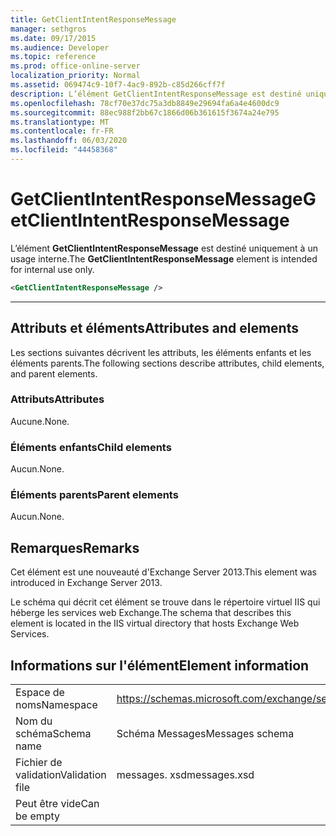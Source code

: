 ```yaml
---
title: GetClientIntentResponseMessage
manager: sethgros
ms.date: 09/17/2015
ms.audience: Developer
ms.topic: reference
ms.prod: office-online-server
localization_priority: Normal
ms.assetid: 069474c9-10f7-4ac9-892b-c85d266cff7f
description: L’élément GetClientIntentResponseMessage est destiné uniquement à un usage interne.
ms.openlocfilehash: 78cf70e37dc75a3db8849e29694fa6a4e4600dc9
ms.sourcegitcommit: 88ec988f2bb67c1866d06b361615f3674a24e795
ms.translationtype: MT
ms.contentlocale: fr-FR
ms.lasthandoff: 06/03/2020
ms.locfileid: "44458368"
---
```

# <a name="getclientintentresponsemessage"></a><span data-ttu-id="3e657-103">GetClientIntentResponseMessage</span><span class="sxs-lookup"><span data-stu-id="3e657-103">GetClientIntentResponseMessage</span></span>

<span data-ttu-id="3e657-104">L’élément **GetClientIntentResponseMessage** est destiné uniquement à un usage interne.</span><span class="sxs-lookup"><span data-stu-id="3e657-104">The **GetClientIntentResponseMessage** element is intended for internal use only.</span></span> 
  
```XML
<GetClientIntentResponseMessage />
```

 ****
## <a name="attributes-and-elements"></a><span data-ttu-id="3e657-105">Attributs et éléments</span><span class="sxs-lookup"><span data-stu-id="3e657-105">Attributes and elements</span></span>

<span data-ttu-id="3e657-106">Les sections suivantes décrivent les attributs, les éléments enfants et les éléments parents.</span><span class="sxs-lookup"><span data-stu-id="3e657-106">The following sections describe attributes, child elements, and parent elements.</span></span>
  
### <a name="attributes"></a><span data-ttu-id="3e657-107">Attributs</span><span class="sxs-lookup"><span data-stu-id="3e657-107">Attributes</span></span>

<span data-ttu-id="3e657-108">Aucune.</span><span class="sxs-lookup"><span data-stu-id="3e657-108">None.</span></span>
  
### <a name="child-elements"></a><span data-ttu-id="3e657-109">Éléments enfants</span><span class="sxs-lookup"><span data-stu-id="3e657-109">Child elements</span></span>

<span data-ttu-id="3e657-110">Aucun.</span><span class="sxs-lookup"><span data-stu-id="3e657-110">None.</span></span>
  
### <a name="parent-elements"></a><span data-ttu-id="3e657-111">Éléments parents</span><span class="sxs-lookup"><span data-stu-id="3e657-111">Parent elements</span></span>

<span data-ttu-id="3e657-112">Aucun.</span><span class="sxs-lookup"><span data-stu-id="3e657-112">None.</span></span>
  
## <a name="remarks"></a><span data-ttu-id="3e657-113">Remarques</span><span class="sxs-lookup"><span data-stu-id="3e657-113">Remarks</span></span>

<span data-ttu-id="3e657-114">Cet élément est une nouveauté d'Exchange Server 2013.</span><span class="sxs-lookup"><span data-stu-id="3e657-114">This element was introduced in Exchange Server 2013.</span></span>
  
<span data-ttu-id="3e657-115">Le schéma qui décrit cet élément se trouve dans le répertoire virtuel IIS qui héberge les services web Exchange.</span><span class="sxs-lookup"><span data-stu-id="3e657-115">The schema that describes this element is located in the IIS virtual directory that hosts Exchange Web Services.</span></span>
  
## <a name="element-information"></a><span data-ttu-id="3e657-116">Informations sur l'élément</span><span class="sxs-lookup"><span data-stu-id="3e657-116">Element information</span></span>

|||
|:-----|:-----|
|<span data-ttu-id="3e657-117">Espace de noms</span><span class="sxs-lookup"><span data-stu-id="3e657-117">Namespace</span></span>  <br/> |https://schemas.microsoft.com/exchange/services/2006/messages  <br/> |
|<span data-ttu-id="3e657-118">Nom du schéma</span><span class="sxs-lookup"><span data-stu-id="3e657-118">Schema name</span></span>  <br/> |<span data-ttu-id="3e657-119">Schéma Messages</span><span class="sxs-lookup"><span data-stu-id="3e657-119">Messages schema</span></span>  <br/> |
|<span data-ttu-id="3e657-120">Fichier de validation</span><span class="sxs-lookup"><span data-stu-id="3e657-120">Validation file</span></span>  <br/> |<span data-ttu-id="3e657-121">messages. xsd</span><span class="sxs-lookup"><span data-stu-id="3e657-121">messages.xsd</span></span>  <br/> |
|<span data-ttu-id="3e657-122">Peut être vide</span><span class="sxs-lookup"><span data-stu-id="3e657-122">Can be empty</span></span>  <br/> ||
   

